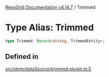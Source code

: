 [RevoGrid Documentation v4.14.7](README.md) / Trimmed

# Type Alias: Trimmed

```ts
type Trimmed: Record<string, TrimmedEntity>;
```

## Defined in

[src/store/dataSource/trimmed.plugin.ts:5](https://github.com/revolist/revogrid/blob/1dd2182aeba2c7ed876161836e4edd5b0fccb479/src/store/dataSource/trimmed.plugin.ts#L5)
